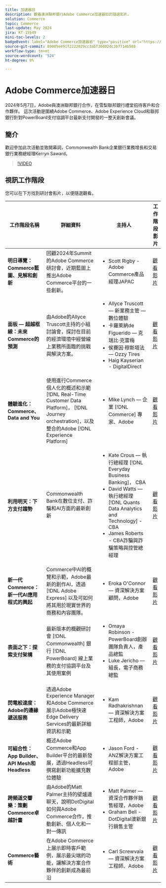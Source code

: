 ```yaml
---
title: 加速器日
description: 觀看澳洲聯邦銀行Adobe Commerce加速器日的隨選影片。
solution: Commerce
topic: Commerce
last-update: May 2024
jira: KT-15549
mini-toc-levels: 2
badgeEvent: label="Adobe Commerce加速器日" type="positive" url="https://experienceleague.adobe.com/en/docs/events/apac-commerce-recordings/2024/overview"
source-git-commit: 89005ee91f2222029cc3abf30d02dc3b7714b588
workflow-type: tm+mt
source-wordcount: '524'
ht-degree: 0%

---
```



# Adobe Commerce加速器日

2024年5月7日，Adobe與澳洲聯邦銀行合作，在雪梨聯邦銀行禮堂招待客戶和合作夥伴。 這次活動是圍繞Adobe Commerce、Adobe Experience Cloud和聯邦銀行針對PowerBoard支付協調平台最新支付開發的一整天創新會議。

## 簡介

歡迎參加此次活動並致開幕詞，Commonwealth Bank企業銀行業務增長和交易銀行業務總經理Kerryn Saward。

>[!VIDEO](https://video.tv.adobe.com/v/3429276/?learn=on)

## 視訊工作階段

您可以在下方找到研討會影片，以便隨選觀看。

| 工作階段名稱 | 詳細資料 | 主持人 | 工作階段影片 |
| ---- | ---- | ---- | ---- |
| **明日導覽：Commerce藍圖、見解和創新** | 回顧2024年Summit的Adobe Commerce研討會，近期藍圖上推出Adobe Commerce平台的一些創新。 | <ul><li>Scott Rigby - Adobe Commerce產品經理JAPAC</ul></li> | [觀看影片](./navigating-tomorrow.md) |
| **面板 — 超越框線：未來Commerce的預測** | 由Adobe的Allyce Truscott主持的小組討論會，探討在目前的經濟環境中經營線上業務所面臨的挑戰與解決方案。 | <ul><li>Allyce Truscott — 新業務主管 — 數位體驗</li><li> 卡羅萊納de Figuerido — 克瑞比·克雷梅</li><li>侯賽因·穆斯塔法 — Ozzy Tires</li><li>Haig Kayserian - DigitalDirect</li></ul> | [觀看影片](./panel-beyond-borders.md) |
| **體驗進化：Commerce、Data and You** | 使用進行Commerce個人化的概述和示範 [!DNL Real-Time Customer Data Platform]， [!DNL Journey orchestration]，以及整合的Adobe [!DNL Experience Platform] | <ul><li>Mike Lynch — 企業 [!DNL Commerce] 專家、Adobe</li></ul> | [觀看影片](./experience-evolution.md) |
| **利用明天：下方支付趨勢** | Commonwealth Bank在數位支付、詐騙和AI方面的最新創新 | <ul><li>Kate Crous — 執行總經理 [!DNL Everyday Business Banking]， CBA</li><li>David Watts — 執行總經理 [!DNL Quants Data Analytics and Technology] - CBA</li><li>James Roberts - CBA詐騙與詐騙策略與控管總經理</li></ul> | [觀看影片](./panel-tapping-into-tomorrow.md) |
| **新一代Commerce：新一代AI應用程式的興起** | Commerce中AI的概覽和示範，Adobe最新的創作AI，透過 [!DNL Adobe Express] 以及可如何將其用於現實世界的商務和內容團隊。 | <ul><li>Eroka O&#39;Connor — 資深解決方案顧問，Adobe</li></ul> | [觀看影片](./next-gen-commerce.md) |
| **表面之下：探索支付架構** | 最新版本的概觀研討會 [!DNL Commonwealth] 銀行 [!DNL PowerBoard] 線上業務的支付協調平台及其使用案例 | <ul><li>Omaya Robinson - PowerBoard創辦團隊負責人，產品總監</li><li>Luke Jericho — 組長，電子商務總監</li></ul> | [觀看影片](./beneath-the-surface.md) |
| **閃電般速度：Adobe的邊緣遞送服務** | 透過Adobe Experience Manager和Adobe Commerce展示Adobe極快速Edge Delivery Services的最新詳細資訊和示範 | <ul><li>Kam Radhakrishnan — 資深解決方案工程師，Adobe</li></ul> | [觀看影片](./lightning-speed.md) |
| **可組合性：App Builder、API Mesh和Headless** | 概述Adobe Commerce和App Builder平台的最新發展，透過Headless可撰寫創新功能擴充數位體驗 | <ul><li>Jason Ford - ANZ解決方案工程部主管，Adobe</li></ul> | [觀看影片](./composability.md) |
| **跨頻道交響樂：策劃Commerce卓越計畫** | 由Adobe的Matt Palmer主持的壁爐邊聊天，說明DotDigital如何與Adobe Commerce合作，推動創新、個人化和一對一傳訊 | <ul><li> Matt Palmer — 資深合作夥伴銷售經理，Adobe</li><li>Graham Bell - DotDigital澳新銀行銷售主管</li></ul> | [觀看影片](./cross-channel-symphony.md) |
| **Commerce藝術** | 在Adobe Commerce上展示即時客戶範例，展示最尖端的功能，讓解決方案合作夥伴的創新成為最前沿 | <ul><li>Carl Screwvala — 資深解決方案工程師、Adobe</li></ul> | [觀看影片](./the-art-of-commerce.md) |

